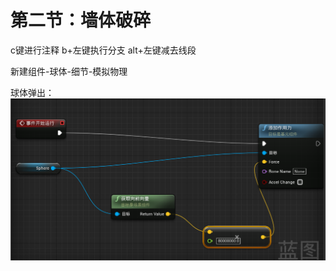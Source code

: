 # 第二节：墙体破碎

c键进行注释 b+左键执行分支 alt+左键减去线段

新建组件-球体-细节-模拟物理

球体弹出：![60e12d0160ffd9c91d2a2ddd96fd59c2.png](image/60e12d0160ffd9c91d2a2ddd96fd59c2.png)
